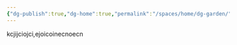 ```yaml
---
{"dg-publish":true,"dg-home":true,"permalink":"/spaces/home/dg-garden/","tags":["gardenEntry"],"dgPassFrontmatter":true}
---
```





kcjijciojci,ejoicoinecnoecn


